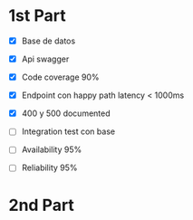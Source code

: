 # 1st Part

- [x] Base de datos
- [x] Api swagger
- [x] Code coverage 90%
- [x] Endpoint con happy path latency < 1000ms
- [x] 400 y 500 documented

- [ ] Integration test con base
- [ ] Availability 95%
- [ ] Reliability 95%

# 2nd Part

